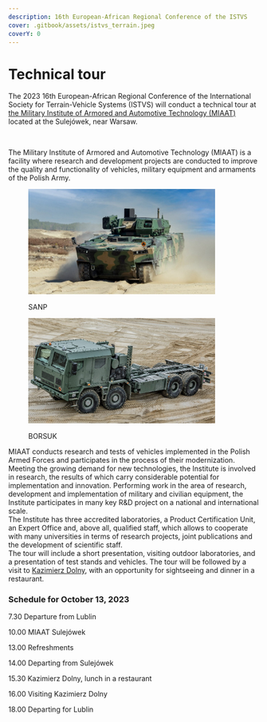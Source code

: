 ```yaml
---
description: 16th European-African Regional Conference of the ISTVS
cover: .gitbook/assets/istvs_terrain.jpeg
coverY: 0
---
```


# Technical tour

The 2023 16th European-African Regional Conference of the International Society for Terrain-Vehicle Systems (ISTVS) will conduct a technical tour at [the Military Institute of Armored and Automotive Technology (MIAAT)](https://witpis.pl/english-2/witpis-home-cloned/) located at the Sulejówek, near Warsaw.

<figure><img src=".gitbook/assets/header_www_2023_v7_EN.png" alt=""><figcaption></figcaption></figure>

The Military Institute of Armored and Automotive Technology (MIAAT) is a facility where research and development projects are conducted to improve the quality and functionality of vehicles, military equipment and armaments of the Polish Army.

<div>

<figure><img src=".gitbook/assets/Borsuk_2.jpg" alt="" width="375"><figcaption><p>SANP</p></figcaption></figure>

 

<figure><img src=".gitbook/assets/sanp_6.jpg" alt="" width="375"><figcaption><p>BORSUK</p></figcaption></figure>

</div>

MIAAT conducts research and tests of vehicles implemented in the Polish Armed Forces and participates in the process of their modernization. Meeting the growing demand for new technologies, the Institute is involved in research, the results of which carry considerable potential for implementation and innovation. Performing work in the area of research, development and implementation of military and civilian equipment, the Institute participates in many key R\&D project on a national and international scale.\
The Institute has three accredited laboratories, a Product Certification Unit, an Expert Office and, above all, qualified staff, which allows to cooperate with many universities in terms of research projects, joint publications and the development of scientific staff.\
The tour will include a short presentation, visiting outdoor laboratories, and a presentation of test stands and vehicles. The tour will be followed by a visit to [Kazimierz Dolny](https://www.kazimierz-dolny.pl/), with an opportunity for sightseeing and dinner in a restaurant.

### Schedule for October 13, 2023

7.30 Departure from Lublin

10.00 MIAAT Sulejówek

13.00 Refreshments

14.00 Departing from Sulejówek

15.30 Kazimierz Dolny, lunch in a restaurant

16.00 Visiting Kazimierz Dolny

18.00 Departing for Lublin

